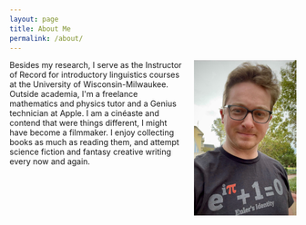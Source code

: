 ```yaml
---
layout: page
title: About Me
permalink: /about/
---
```



<img src="/images/euler.jpg" alt="Profile Picture" style="float: right; margin-left: 20px; width: 180px;">


Besides my research, I serve as the Instructor of Record for introductory linguistics courses at the University of Wisconsin-Milwaukee. Outside academia, I'm a freelance mathematics and physics tutor and a Genius technician at Apple. I am a cinéaste and contend that were things different, I might have become a filmmaker. I enjoy collecting books as much as reading them, and attempt science fiction and fantasy creative writing every now and again.
